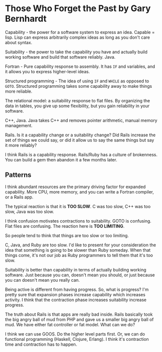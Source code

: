# Those Who Forget the Past by Gary Bernhardt

Capability - the power for a software system to express an idea. Capable = lisp. Lisp can express arbitrarily complex ideas as long as you don't care about syntax.

Suitability - the power to take the capability you have and actually build working software and build that software reliably. Java.

Fortran - Pure capability response to assembly. It has `IF` and variables, and it allows you to express higher-level ideas.

Structured programming - The idea of using `IF` and `WHILE` as opposed to `GOTO`. Structured programming takes some capability away to make things more reliable.

The relational model: a suitability response to flat files. By organizing the data in tables, you give up some flexibility, but you gain reliability in your software.

C++, Java. Java takes C++ and removes pointer arithmetic, manual memory management.

Rails. Is it a capability change or a suitability change? Did Rails increase the set of things we could say, or did it allow us to say the same things but say it more reliably?

I think Rails is a capability response. Rails/Ruby has a culture of brokenness. You can build a gem then abandon it a few months later.

## Patterns

I think abundant resources are the primary driving factor for expanded capability. More CPU, more memory, and you can write a Fortran compiler, or a Rails app.

The typical reaction is that it is **TOO SLOW**. C was too slow, C++ was too slow, Java was too slow.

I think confusion motivates contractions to suitability. GOTO is confusing. Flat files are confusing. The reaction here is **TOO LIMITING**.

So people tend to think that things are too slow or too limiting.

C, Java, and Ruby are too slow. I'd like to present for your consideration the idea that something is going to be slower than Ruby someday. When that things come, it's not our job as Ruby programmers to tell them that it's too slow.

Suitability is better than capability in terms of actually building working software. Just because you can, doesn't mean you should, or just because you can doesn't mean you really can.

Being active is different from having progress. So, what is progress? I'm pretty sure that expansion phases increase capability which increases activity. I think that the contraction phase increases suitability increase progress.

The truth about Rails is that apps are really bad inside. Rails basically took the big angry ball of mud from PHP and gave us a smaller big angry ball of mud. We have either fat controller or fat model. What can we do?

I think we can use GOOS. Do the higher level parts first. Or, we can do functional programming (Haskell, Clojure, Erlang). I think it's contraction time and contraction has to happen.
